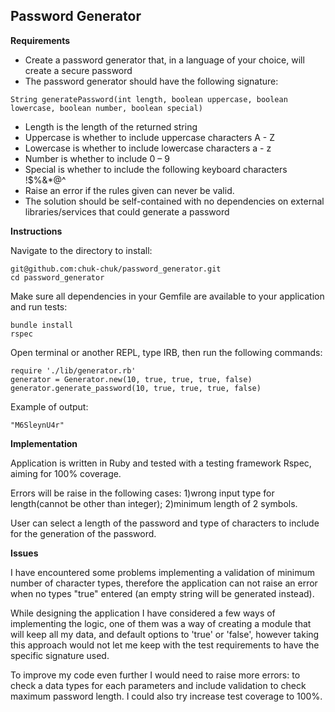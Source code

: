 ## Password Generator

**Requirements**

- Create a password generator that, in a language of your choice, will create a secure password
- The password generator should have the following signature:

```String generatePassword(int length, boolean uppercase, boolean lowercase, boolean number, boolean special)```
- Length is the length of the returned string
- Uppercase is whether to include uppercase characters A - Z
- Lowercase is whether to include lowercase characters a - z
- Number is whether to include 0 – 9
- Special is whether to include the following keyboard characters !$%&*@^
- Raise an error if the rules given can never be valid.
- The solution should be self-contained with no dependencies on external libraries/services that could generate a password

**Instructions**

Navigate to the directory to install:

```
git@github.com:chuk-chuk/password_generator.git
cd password_generator
```
Make sure all dependencies in your Gemfile are available to your application and run tests:

```
bundle install
rspec
```
Open terminal or another REPL, type IRB, then run the following commands:
```
require './lib/generator.rb'
generator = Generator.new(10, true, true, true, false)
generator.generate_password(10, true, true, true, false)
```
Example of output:
```
"M6SleynU4r"
```
**Implementation**

Application is written in Ruby and tested with a testing framework Rspec, aiming for 100% coverage.

Errors will be raise in the following cases:
1)wrong input type for length(cannot be other than integer); 2)minimum length of 2 symbols.

User can select a length of the password and type of characters to include for the generation of the password.

**Issues**

I have encountered some problems implementing a validation of minimum number of character types, therefore the application can not raise an error when no types "true" entered (an empty string will be generated instead).

While designing the application I have considered a few ways of implementing the logic, one of them was a way of creating a module that will keep all my data, and default options to 'true' or 'false', however taking this approach would not let me keep with the test requirements to have the specific signature used.

To improve my code even further I would need to raise more errors: to check a data types for each parameters and include validation to check maximum password length. I could also try increase test coverage to 100%.  
